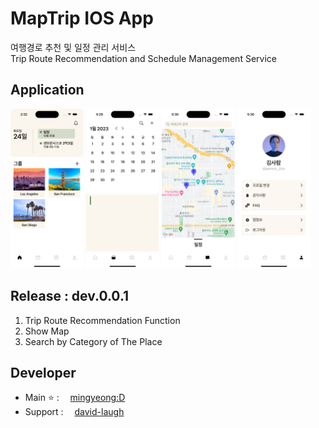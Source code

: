 # MapTrip IOS App
여행경로 추천 및 일정 관리 서비스  
Trip Route Recommendation and Schedule Management Service

## Application
<img src=".Images/Screens/Home.png" width="117" height="255">
<img src=".Images/Screens/Calendar.png" width="117" height="255">
<img src=".Images/Screens/Map.png" width="117" height="255">
<img src=".Images/Screens/Profile.png" width="117" height="255">

## Release : dev.0.0.1
1. Trip Route Recommendation Function
2. Show Map
3. Search by Category of The Place


## Developer
- Main ⭐ : <img src = "https://avatars.githubusercontent.com/u/63152086?v=4" width=10 height=10> [mingyeong:D](https://github.com/Kim-Mingyeong)
- Support : <img src = "https://avatars.githubusercontent.com/u/87547072?v=4" width=10 height=10> [david-laugh](https://github.com/david-laugh)
